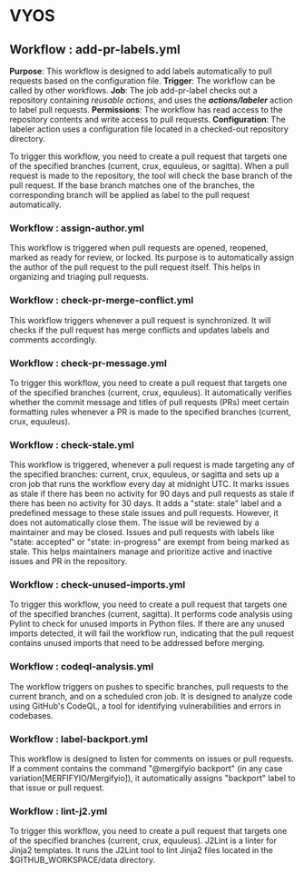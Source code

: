 # VYOS

## Workflow : add-pr-labels.yml
   **Purpose**: This workflow is designed to add labels automatically to pull requests based on the configuration file.
   **Trigger**: The workflow can be called by other workflows.
   **Job**:     The job add-pr-label checks out a repository containing _reusable actions_, and uses the ***actions/labeler*** action to label pull requests.
   **Permissions**:   The workflow has read access to the repository contents and write access to pull requests.
   **Configuration**: The labeler action uses a configuration file located in a checked-out repository directory.

  To trigger this workflow, you need to create a pull request that targets one of the specified branches (current, crux, equuleus, or sagitta).
  When a pull request is made to the repository, the tool will check the base branch of the pull request.
  If the base branch matches one of the branches, the corresponding branch will be applied as label to the pull request automatically.

### Workflow : assign-author.yml
  This workflow is triggered when pull requests are opened, reopened, marked as ready for review, or locked. 
  Its purpose is to automatically assign the author of the pull request to the pull request itself.
  This helps in organizing and triaging pull requests.

### Workflow : check-pr-merge-conflict.yml
  This workflow triggers whenever a pull request is synchronized. 
  It will checks if the pull request has merge conflicts and updates labels and comments accordingly.

### Workflow : check-pr-message.yml
  To trigger this workflow, you need to create a pull request that targets one of the specified branches (current, crux, equuleus).
  It automatically verifies whether the commit message and titles of pull requests (PRs) meet certain formatting rules  whenever a PR is made to the specified branches (current, crux, equuleus).

### Workflow : check-stale.yml
  This workflow is triggered, whenever a pull request is made targeting any of the specified branches: current, crux, equuleus, or sagitta and sets up a cron job that runs the workflow every day at midnight UTC.
  It marks issues as stale if there has been no activity for 90 days and pull requests as stale if there has been no activity for 30 days. 
  It adds a "state: stale" label and a predefined message to these stale issues and pull requests. However, it does not automatically close them. The issue will be reviewed by a maintainer and may be closed.
  Issues and pull requests with labels like "state: accepted" or "state: in-progress" are exempt from being marked as stale. 
  This helps maintainers manage and prioritize active and inactive issues and PR in the repository.

### Workflow : check-unused-imports.yml
  To trigger this workflow, you need to create a pull request that targets one of the specified branches (current, sagitta).
  It performs code analysis using Pylint to check for unused imports in Python files.
  If there are any unused imports detected, it will fail the workflow run, indicating that the pull request contains unused imports that need to be addressed before merging.

### Workflow : codeql-analysis.yml
  The workflow triggers on pushes to specific branches, pull requests to the current branch, and on a scheduled cron job.
  It is designed to analyze code using GitHub's CodeQL, a tool for identifying vulnerabilities and errors in codebases.

### Workflow : label-backport.yml
  This workflow is designed to listen for comments on issues or pull requests.
  If a comment contains the command "@mergifyio backport" (in any case variation[MERFIFYIO/Mergifyio]), it automatically assigns "backport" label to that issue or pull request.

### Workflow : lint-j2.yml
  To trigger this workflow, you need to create a pull request that targets one of the specified branches (current, crux, equuleus).
  J2Lint is a linter for Jinja2 templates.
  It runs the J2Lint tool to lint Jinja2 files located in the $GITHUB_WORKSPACE/data directory.
